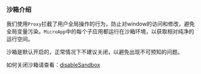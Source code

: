 ### 沙箱介绍
我们使用`Proxy`拦截了用户全局操作的行为，防止对window的访问和修改，避免全局变量污染。`MicroApp`中的每个子应用都运行在沙箱环境，以获取相对纯净的运行空间。

沙箱是默认开启的，正常情况下不建议关闭，以避免出现不可预知的问题。

如何关闭沙箱请查看：[disableSandbox](/zh-cn/configure?id=disablesandbox)
